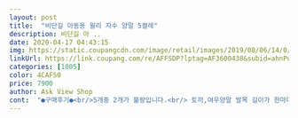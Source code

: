 ```yaml
---
layout: post 
title:  "비단길 아동용 윌리 자수 양말 5켤레" 
description: 비단길 아 ..
date: 2020-04-17 04:43:15 
img: https://static.coupangcdn.com/image/retail/images/2019/08/06/14/0/4229fafe-477b-4ba2-ac43-54a59565c541.jpg 
linkUrl: https://link.coupang.com/re/AFFSDP?lptag=AF3600438&subid=ahnPublicAsk&pageKey=275748002&itemId=872723629&vendorItemId=5204332431&traceid=V0-113-5db272978942b6a2 
categories: [1005] 
color: 4CAF50 
price: 7900 
author: Ask View Shop 
cont:  "●구매후기●<br/>5개중 2개가 불량입니다.<br/> 토끼,여우양말 발목 길이가 한마디씩 짧아서 버려야 할듯하네요.<br/> 이쁘고 싸다고 주문했는데, 본의아니게 3개만 신게되어 비싼양말 신게 되었네요.<br/> 나머지 3개는 색깔도 이쁘고 괜찮아요.<br/><br/>5세 여아 신발 사이즈 170 아주 꼬옥 맞는 아이예요.<br/><br/>M사이즈는 조금 작을 듯 해서 L사이즈 주문했어요<br/>▶️ 아쉬운점<br/>✅ 10월 6일 주문 <br/> - and gt; 10월 7일 도착(로켓배송)<br/>✅ L사이즈(6<br/> -8세) 구입<br/>✅ 구입 가격 : 7,900원<br/>✔ 분명 5컬레가 한 비닐포장지에 함께 담겨왔는데<br/>✔한부분에 다른 색상실인지 얼룩인지가 있는데,<br/>❤ 착용 후기❤<br/>겨울 까지 사계절 신을수있겠어요<br/>그래도 거의 비슷하고 이뻐요.<br/><br/>그래서 불량은 아니고 만드는 과정에서 이렇게 만들어진듯,<br/>난잡한 그림 같은게 없어서 안쪽이 너저분한게 없어서 신을때 좋아요.<br/><br/>동물자수가 예쁘네요<br/>동물케릭은 한짝에 하나씩 박혀있어서 오른발, 왼발 바꿔 신을 순 없네요.<br/><br/>떼어 낼때 손상될때도 있거든요.<br/><br/>복숭아 뼈 위로 충분히 놀러가서 따뜻 할것 같네요 ㅎㅎ<br/>사이즈가 제각각이네요, 다른 색상은 그래도 다 비슷비슷 완전히 같을순 없다고 생각하고 넘어 가겠는데  and lt;보라색 and gt;이 유독 작네요.<br/><br/>새 양말사면 붙어 있는 실로 고정된 텍이나 은색철 고정핀? 같은게 없어서<br/>색상도 사진과 같아요<br/>색상은 솔직히 화면 색상이 더 이뻐요.<br/><br/>예민하신 분들은 신경 쓰일것 같아요.<br/> (사진 첨부함)<br/>일단 빠른배송과 꼼꼼한 포장 마음에 들어요.<br/><br/>일단 주황색 신겨 봤는데 깔끔하고 이쁘네요.<br/><br/>조금 크기는 한데, 사이즈 잘 산듯해요.<br/> 촉감도 부드럽고요<br/>좋았어요! 어차피 바로 떼서 써버릴거고 은근 귀찮기도 하고<br/>처음에는 불량인줄 알았는데 5켤레에 똑같은 위치에 다있는걸 확인했어요.<br/><br/>큰사이즈로 사서 다행이지 확실히 작은게 느껴져요(사진첨부함)<br/>화면이 더 환하고 더 밝은 톤으로 잘 나왔네요.<br/><br/>5개중 2개가 불량입니다.<br/> 토끼,여우양말 발목 길이가 한마디씩 짧아서 버려야 할듯하네요.<br/> 이쁘고 싸다고 주문했는데, 본의아니게 3개만 신게되어 비싼양말 신게 되었네요.<br/> 나머지 3개는 색깔도 이쁘고 괜찮아요.<br/><br/>5세 여아 신발 사이즈 170 아주 꼬옥 맞는 아이예요.<br/><br/>M사이즈는 조금 작을 듯 해서 L사이즈 주문했어요<br/>▶️ 아쉬운점<br/>✅ 10월 6일 주문 <br/> - and gt; 10월 7일 도착(로켓배송)<br/>✅ L사이즈(6<br/> -8세) 구입<br/>✅ 구입 가격 : 7,900원<br/>✔ 분명 5컬레가 한 비닐포장지에 함께 담겨왔는데<br/>✔한부분에 다른 색상실인지 얼룩인지가 있는데,<br/>❤ 착용 후기❤<br/>겨울 까지 사계절 신을수있겠어요<br/>그래도 거의 비슷하고 이뻐요.<br/><br/>그래서 불량은 아니고 만드는 과정에서 이렇게 만들어진듯,<br/>난잡한 그림 같은게 없어서 안쪽이 너저분한게 없어서 신을때 좋아요.<br/><br/>동물자수가 예쁘네요<br/>동물케릭은 한짝에 하나씩 박혀있어서 오른발, 왼발 바꿔 신을 순 없네요.<br/><br/>떼어 낼때 손상될때도 있거든요.<br/><br/>복숭아 뼈 위로 충분히 놀러가서 따뜻 할것 같네요 ㅎㅎ<br/>사이즈가 제각각이네요, 다른 색상은 그래도 다 비슷비슷 완전히 같을순 없다고 생각하고 넘어 가겠는데  and lt;보라색 and gt;이 유독 작네요.<br/><br/>새 양말사면 붙어 있는 실로 고정된 텍이나 은색철 고정핀? 같은게 없어서<br/>색상도 사진과 같아요<br/>색상은 솔직히 화면 색상이 더 이뻐요.<br/><br/>예민하신 분들은 신경 쓰일것 같아요.<br/> (사진 첨부함)<br/>일단 빠른배송과 꼼꼼한 포장 마음에 들어요.<br/><br/>일단 주황색 신겨 봤는데 깔끔하고 이쁘네요.<br/><br/>조금 크기는 한데, 사이즈 잘 산듯해요.<br/> 촉감도 부드럽고요<br/>좋았어요! 어차피 바로 떼서 써버릴거고 은근 귀찮기도 하고<br/>처음에는 불량인줄 알았는데 5켤레에 똑같은 위치에 다있는걸 확인했어요.<br/><br/>큰사이즈로 사서 다행이지 확실히 작은게 느껴져요(사진첨부함)<br/>화면이 더 환하고 더 밝은 톤으로 잘 나왔네요.<br/><br/>" 
---
```


